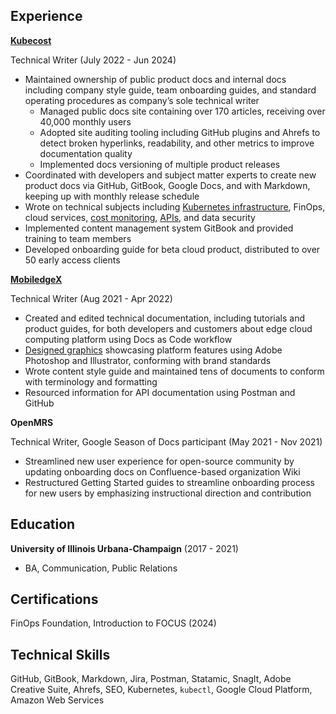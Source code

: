 Experience
----------

[**Kubecost**](/Kubecost)

Technical Writer (July 2022 - Jun 2024)

* Maintained ownership of public product docs and internal docs including company style guide, team
onboarding guides, and standard operating procedures as company’s sole technical writer
  * Managed public docs site containing over 170 articles, receiving over 40,000 monthly users
  * Adopted site auditing tooling including GitHub plugins and Ahrefs to detect broken hyperlinks,
readability, and other metrics to improve documentation quality
  * Implemented docs versioning of multiple product releases
* Coordinated with developers and subject matter experts to create new product docs via GitHub,
GitBook, Google Docs, and with Markdown, keeping up with monthly release schedule
* Wrote on technical subjects including [Kubernetes infrastructure](/Kubecost/Diagrams/fed-etl-agg-arch.png), FinOps, cloud services, [cost monitoring](/Kubecost/Blog/getting-highly-accurate-cost-metrics.md), [APIs](/Kubecost/Docs/cloud-cost-trends-api.pdf), and data security
* Implemented content management system GitBook and provided training to team members
* Developed onboarding guide for beta cloud product, distributed to over 50 early access clients

[**MobiledgeX**](/MobiledgeX)

Technical Writer (Aug 2021 - Apr 2022)

* Created and edited technical documentation, including tutorials and product guides, for both developers
and customers about edge cloud computing platform using Docs as Code workflow
* [Designed graphics](/MobiledgeX/Graphics) showcasing platform features using Adobe Photoshop and Illustrator, conforming
with brand standards
* Wrote content style guide and maintained tens of documents to conform with terminology and
formatting
* Resourced information for API documentation using Postman and GitHub

**OpenMRS**

Technical Writer, Google Season of Docs participant (May 2021 - Nov 2021)

* Streamlined new user experience for open-source community by updating onboarding docs on
Confluence-based organization Wiki
* Restructured Getting Started guides to streamline onboarding process for new users by emphasizing
instructional direction and contribution

Education
---------

**University of Illinois Urbana-Champaign** (2017 - 2021)

* BA, Communication, Public Relations

Certifications
---------

FinOps Foundation, Introduction to FOCUS (2024)

Technical Skills
---------

GitHub, GitBook, Markdown, Jira, Postman, Statamic, SnagIt, Adobe Creative Suite, Ahrefs, SEO, Kubernetes, `kubectl`, Google Cloud Platform, Amazon Web Services

